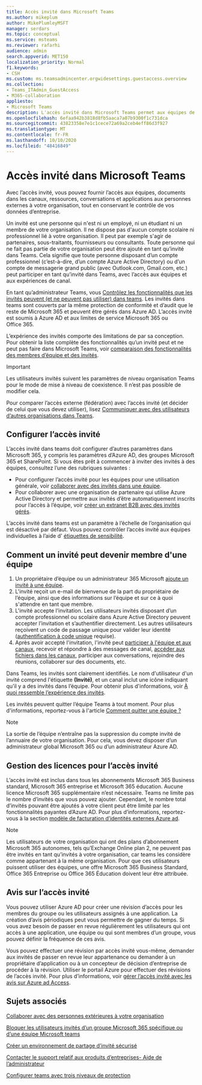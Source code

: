 ```yaml
---
title: Accès invité dans Microsoft Teams
ms.author: mikeplum
author: MikePlumleyMSFT
manager: serdars
ms.topic: conceptual
ms.service: msteams
ms.reviewer: rafarhi
audience: admin
search.appverid: MET150
localization_priority: Normal
f1.keywords:
- CSH
ms.custom: ms.teamsadmincenter.orgwidesettings.guestaccess.overview
ms.collection:
- Teams_ITAdmin_GuestAccess
- M365-collaboration
appliesto:
- Microsoft Teams
description: L'accès invité dans Microsoft Teams permet aux équipes de votre organisation de collaborer avec des personnes extérieures en leur accordant l'accès aux équipes et aux canaux.
ms.openlocfilehash: 6efaa942b3818d8fb5aaca7a07b9300f1c731dca
ms.sourcegitcommit: 43823358e7e1c1cece72a69a2ceb4eff86d3f927
ms.translationtype: MT
ms.contentlocale: fr-FR
ms.lasthandoff: 10/10/2020
ms.locfileid: "48416849"
---
```

# <a name="guest-access-in-microsoft-teams"></a>Accès invité dans Microsoft Teams

Avec l’accès invité, vous pouvez fournir l’accès aux équipes, documents dans les canaux, ressources, conversations et applications aux personnes externes à votre organisation, tout en conservant le contrôle de vos données d’entreprise.

Un invité est une personne qui n'est ni un employé, ni un étudiant ni un membre de votre organisation. Il ne dispose pas d'aucun compte scolaire ni professionnel lié à votre organisation. Il peut par exemple s'agir de partenaires, sous-traitants, fournisseurs ou consultants. Toute personne qui ne fait pas partie de votre organisation peut être ajouté en tant qu’invité dans Teams. Cela signifie que toute personne disposant d’un compte professionnel (c’est-à-dire, d’un compte Azure Active Directory) ou d’un compte de messagerie grand public (avec Outlook.com, Gmail.com, etc.) peut participer en tant qu’invité dans Teams, avec l’accès aux équipes et aux expériences de canal.

En tant qu’administrateur Teams, vous [Contrôlez les fonctionnalités que les invités peuvent (et ne peuvent pas utiliser) dans teams](manage-guests.md). Les invités dans teams sont couverts par la même protection de conformité et d’audit que le reste de Microsoft 365 et peuvent être gérés dans Azure AD. L’accès invité est soumis à Azure AD et aux limites de service Microsoft 365 ou Office 365.

L’expérience des invités comporte des limitations de par sa conception. Pour obtenir la liste complète des fonctionnalités qu’un invité peut et ne peut pas faire dans Microsoft Teams, voir [comparaison des fonctionnalités des membres d’équipe et des invités](guest-experience.md#comparison-of-team-member-and-guest-capabilities).

> [!IMPORTANT]
> Les utilisateurs invités suivent les paramètres de niveau organisation Teams pour le mode de mise à niveau de coexistence. Il n’est pas possible de modifier cela.

Pour comparer l’accès externe (fédération) avec l’accès invité (et décider de celui que vous devez utiliser), lisez [Communiquer avec des utilisateurs d’autres organisations dans Teams](communicate-with-users-from-other-organizations.md).

## <a name="set-up-guest-access"></a>Configurer l’accès invité

L’accès invité dans teams doit configurer d’autres paramètres dans Microsoft 365, y compris les paramètres d’Azure AD, des groupes Microsoft 365 et SharePoint. Si vous êtes prêt à commencer à inviter des invités à des équipes, consultez l’une des rubriques suivantes :

- Pour configurer l’accès invité pour les équipes pour une utilisation générale, voir [collaborer avec des invités dans une équipe](https://docs.microsoft.com/microsoft-365/solutions/collaborate-as-team).
- Pour collaborer avec une organisation de partenaire qui utilise Azure Active Directory et permettre aux invités d’être automatiquement inscrits pour l’accès à l’équipe, voir [créer un extranet B2B avec des invités gérés](https://docs.microsoft.com/microsoft-365/solutions/b2b-extranet).

L’accès invité dans teams est un paramètre à l’échelle de l’organisation qui est désactivé par défaut. Vous pouvez contrôler l’accès invité aux équipes individuelles à l’aide d' [étiquettes de sensibilité](https://docs.microsoft.com/microsoft-365/compliance/sensitivity-labels-teams-groups-sites).

## <a name="how-a-guest-becomes-a-member-of-a-team"></a>Comment un invité peut devenir membre d'une équipe

1. Un propriétaire d’équipe ou un administrateur 365 Microsoft [ajoute un invité à une équipe](https://support.office.com/article/add-guests-to-a-team-fccb4fa6-f864-4508-bdde-256e7384a14f).
2. L'invité reçoit un e-mail de bienvenue de la part du propriétaire de l’équipe, ainsi que des informations sur l’équipe et sur ce à quoi s'attendre en tant que membre.
3. L'invité accepte l'invitation.
  Les utilisateurs invités disposant d’un compte professionnel ou scolaire dans Azure Active Directory peuvent accepter l’invitation et s’authentifier directement. Les autres utilisateurs reçoivent un code de passage unique pour valider leur identité ([authentification à code unique](https://docs.microsoft.com/azure/active-directory/external-identities/one-time-passcode) requise).
4. Après avoir accepté l'invitation, l'invité peut [participer à l'équipe et aux canaux](https://support.office.com/article/df38ae23-8f85-46d3-b071-cb11b9de5499), recevoir et répondre à des messages de canal, [accéder aux fichiers dans les canaux](https://support.office.com/article/access-files-in-channels-c593c78a-27c4-4661-a598-682baa30ca7e), participer aux conversations, rejoindre des réunions, collaborer sur des documents, etc. 

Dans Teams, les invités sont clairement identifiés. Le nom d'utilisateur d'un invité comprend l'étiquette **(Invité)**, et un canal inclut une icône indiquant qu’il y a des invités dans l’équipe. Pour obtenir plus d'informations, voir [À quoi ressemble l’expérience des invités](guest-experience.md).
  
Les invités peuvent quitter l’équipe Teams à tout moment. Pour plus d'informations, reportez-vous à l'article [Comment quitter une équipe ?](https://support.office.com/article/leave-a-team-e481005d-3ec6-4694-b300-375472ba4076)

> [!NOTE]
> La sortie de l’équipe n’entraîne pas la suppression du compte invité de l’annuaire de votre organisation. Pour cela, vous devez disposer d’un administrateur global Microsoft 365 ou d’un administrateur Azure AD.

## <a name="licensing-for-guest-access"></a>Gestion des licences pour l’accès invité

L’accès invité est inclus dans tous les abonnements Microsoft 365 Business standard, Microsoft 365 entreprise et Microsoft 365 éducation. Aucune licence Microsoft 365 supplémentaire n’est nécessaire. Teams ne limite pas le nombre d’invités que vous pouvez ajouter. Cependant, le nombre total d’invités pouvant être ajoutés à votre client peut être limité par les fonctionnalités payantes d’Azure AD. Pour plus d’informations, reportez-vous à la section [modèle de facturation d’identités externes Azure ad](https://docs.microsoft.com/azure/active-directory/b2b/licensing-guidance).

> [!NOTE]
> Les utilisateurs de votre organisation qui ont des plans d’abonnement Microsoft 365 autonomes, tels qu’Exchange Online plan 2, ne peuvent pas être invités en tant qu’invités à votre organisation, car teams les considère comme appartenant à la même organisation. Pour que ces utilisateurs puissent utiliser des équipes, une offre Microsoft 365 Business Standard, Office 365 Entreprise ou Office 365 Éducation doivent leur être attribuée. 

## <a name="guest-access-reviews"></a>Avis sur l’accès invité

Vous pouvez utiliser Azure AD pour créer une révision d’accès pour les membres du groupe ou les utilisateurs assignés à une application. La création d’avis périodiques peut vous permettre de gagner du temps. Si vous avez besoin de passer en revue régulièrement les utilisateurs qui ont accès à une application, une équipe ou qui sont membres d’un groupe, vous pouvez définir la fréquence de ces avis. 

Vous pouvez effectuer une révision par accès invité vous-même, demander aux invités de passer en revue leur appartenance ou demander à un propriétaire d’application ou à un concepteur de décision d’entreprise de procéder à la révision. Utiliser le portail Azure pour effectuer des révisions de l’accès invité. Pour plus d’informations, voir [gérer l’accès invité avec les avis sur Azure ad Access](https://docs.microsoft.com/azure/active-directory/governance/manage-guest-access-with-access-reviews).

## <a name="related-topics"></a>Sujets associés

[Collaborer avec des personnes extérieures à votre organisation](https://docs.microsoft.com/microsoft-365/solutions/collaborate-with-people-outside-your-organization)

[Bloquer les utilisateurs invités d’un groupe Microsoft 365 spécifique ou d’une équipe Microsoft teams](https://docs.microsoft.com/microsoft-365/solutions/per-group-guest-access)

[Créer un environnement de partage d’invité sécurisé](https://docs.microsoft.com/microsoft-365/solutions/create-secure-guest-sharing-environment)

[Contacter le support relatif aux produits d’entreprises- Aide de l’administrateur](https://docs.microsoft.com/microsoft-365/admin/contact-support-for-business-products)

[Configurer teams avec trois niveaux de protection](https://docs.microsoft.com/microsoft-365/solutions/configure-teams-three-tiers-protection)
